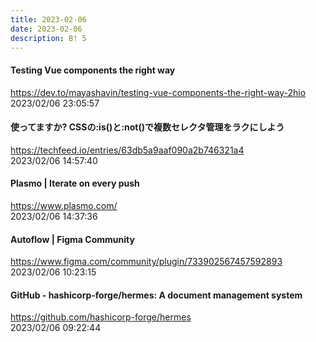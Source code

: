 ```yaml
---
title: 2023-02-06
date: 2023-02-06
description: B! 5
---
```


#### Testing Vue components the right way
https://dev.to/mayashavin/testing-vue-components-the-right-way-2hio<br>
2023/02/06 23:05:57<br>


#### 使ってますか? CSSの:is()と:not()で複数セレクタ管理をラクにしよう
https://techfeed.io/entries/63db5a9aaf090a2b746321a4<br>
2023/02/06 14:57:40<br>


#### Plasmo | Iterate on every push
https://www.plasmo.com/<br>
2023/02/06 14:37:36<br>


#### Autoflow | Figma Community
https://www.figma.com/community/plugin/733902567457592893<br>
2023/02/06 10:23:15<br>


#### GitHub - hashicorp-forge/hermes: A document management system
https://github.com/hashicorp-forge/hermes<br>
2023/02/06 09:22:44<br>



